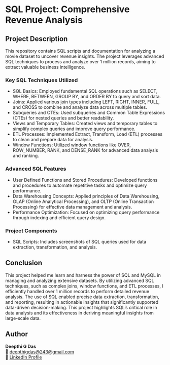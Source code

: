 # SQL Project: Comprehensive Revenue Analysis
## Project Description
This repository contains SQL scripts and documentation for analyzing a movie dataset to uncover revenue insights. The project leverages advanced SQL techniques to process and analyze over 1 million records, aiming to extract valuable business intelligence.
### Key SQL Techniques Utilized
- SQL Basics: Employed fundamental SQL operations such as SELECT, WHERE, BETWEEN, GROUP BY, and ORDER BY to query and sort data.
- Joins: Applied various join types including LEFT, RIGHT, INNER, FULL, and CROSS to combine and analyze data across multiple tables.
- Subqueries and CTEs: Used subqueries and Common Table Expressions (CTEs) for nested queries and better readability.
- Views and Temporary Tables: Created views and temporary tables to simplify complex queries and improve query performance.
- ETL Processes: Implemented Extract, Transform, Load (ETL) processes to clean and prepare data for analysis.
- Window Functions: Utilized window functions like OVER, ROW_NUMBER, RANK, and DENSE_RANK for advanced data analysis and ranking.
### Advanced SQL Features
- User Defined Functions and Stored Procedures: Developed functions and procedures to automate repetitive tasks and optimize query performance.
- Data Warehousing Concepts: Applied principles of Data Warehousing, OLAP (Online Analytical Processing), and OLTP (Online Transaction Processing) for effective data management and analysis.
- Performance Optimization: Focused on optimizing query performance through indexing and efficient query design.
### Project Components
- SQL Scripts: Includes screenshots of SQL queries used for data extraction, transformation, and analysis.
## Conclusion
This project helped me learn and harness the power of SQL and MySQL in managing and analyzing extensive datasets. By utilizing advanced SQL techniques, such as complex joins, window functions, and ETL processes, I efficiently handled over 1 million records to perform detailed revenue analysis. The use of SQL enabled precise data extraction, transformation, and reporting, resulting in actionable insights that significantly supported data-driven decision-making. This project highlights SQL’s critical role in data analysis and its effectiveness in deriving meaningful insights from large-scale data.

## Author
**Deepthi G Das**  
📧 [deepthigdas@243@gmail.com](mailto:deepthigdas@243@gmail.com)  
🔗 [LinkedIn Profile](https://www.linkedin.com/in/deepthi-g-das)

